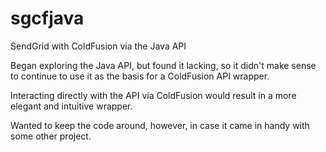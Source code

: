 # sgcfjava
SendGrid with ColdFusion via the Java API

Began exploring the Java API, but found it lacking, so it didn't make sense to continue to use it as the basis for a ColdFusion API wrapper.

Interacting directly with the API via ColdFusion would result in a more elegant and intuitive wrapper.

Wanted to keep the code around, however, in case it came in handy with some other project.
